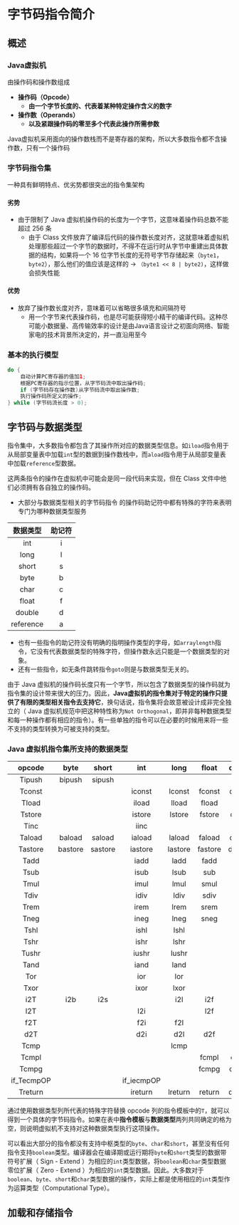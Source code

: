 # 字节码指令简介

## 概述

### Java虚拟机

由操作码和操作数组成

* **操作码（Opcode）**
  * **由一个字节长度的、代表着某种特定操作含义的数字**
* **操作数（Operands）**
  * **以及紧跟操作码的零至多个代表此操作所需参数**

Java虚拟机采用面向的操作数栈而不是寄存器的架构，所以大多数指令都不含操作数，只有一个操作码

### 字节码指令集

一种具有鲜明特点、优劣势都很突出的指令集架构

#### 劣势

* 由于限制了 Java 虚拟机操作码的长度为一个字节，这意味着操作码总数不能超过 256 条
  * 由于 Class 文件放弃了编译后代码的操作数长度对齐，这就意味着虚拟机处理那些超过一个字节的数据时，不得不在运行时从字节中重建出具体数据的结构，如果将一个 16 位字节长度的无符号字节存储起来（`byte1`，`byte2`），那么他们的值应该是这样的 -> `（byte1 << 8 | byte2)`，这样做会损失性能

#### 优势

* 放弃了操作数长度对齐，意味着可以省略很多填充和间隔符号
  * 用一个字节来代表操作码，也是尽可能获得短小精干的编译代码。这种尽可能小数据量、高传输效率的设计是由Java语言设计之初面向网络、智能家电的技术背景所决定的，并一直沿用至今

### 基本的执行模型

```java
do {
    自动计算PC寄存器的值加1;
    根据PC寄存器的指示位置，从字节码流中取出操作码;
    if (字节码存在操作数)从字节码流中取出操作数;
    执行操作码所定义的操作;
} while (字节码流长度 > 0);
```

## 字节码与数据类型

指令集中，大多数指令都包含了其操作所对应的数据类型信息。如`iload`指令用于从局部变量表中加载`int`型的数据到操作数栈中，而`aload`指令用于从局部变量表中加载`reference`型数据。

这两条指令的操作在虚拟机中可能会是同一段代码来实现，但在 Class 文件中他们必须拥有各自独立的操作码。

* 大部分与数据类型相关的字节码指令 的操作码助记符中都有特殊的字符来表明专门为哪种数据类型服务

| 数据类型  | 助记符 |
| :-------: | :----: |
|    int    |   i    |
|   long    |   l    |
|   short   |   s    |
|   byte    |   b    |
|   char    |   c    |
|   float   |   f    |
|  double   |   d    |
| reference |   a    |

* 也有一些指令的助记符没有明确的指明操作类型的字母，如`arraylength`指令，它没有代表数据类型的特殊字符，但操作数永远只能是一个数据类型的对象。
* 还有一些指令，如无条件跳转指令`goto`则是与数据类型无关的。

由于 Java 虚拟机的操作码长度只有一个字节，所以包含了数据类型的操作码就为指令集的设计带来很大的压力。因此，**Java虚拟机的指令集对于特定的操作只提供了有限的类型相关指令去支持它**，换句话说，指令集将会故意被设计成非完全独立的（ Java 虚拟机规范中把这种特性称为`Not Orthogonal`，即并非每种数据类型和每一种操作都有相应的指令）。有一些单独的指令可以在必要的时候用来将一些不支持的类型转换为可被支持的类型。

### Java 虚拟机指令集所支持的数据类型

|   opcode   |  byte   |  short  |    int     |  long   |  float  | double  |  char   | reference  |
| :--------: | :-----: | :-----: | :--------: | :-----: | :-----: | :-----: | :-----: | :--------: |
|   Tipush   | bipush  | sipush  |            |         |         |         |         |            |
|   Tconst   |         |         |   iconst   | lconst  | fconst  | dconst  |         |   aconst   |
|   Tload    |         |         |   iload    |  lload  |  fload  |  dload  |         |   aload    |
|   Tstore   |         |         |   istore   | lstore  | fstore  | dstore  |         |   astore   |
|    Tinc    |         |         |    iinc    |         |         |         |         |            |
|   Taload   | baload  | saload  |   iaload   | laload  | faload  | daload  | caload  |   aaload   |
|  Tastore   | bastore | sastore |  iastore   | lastore | fastore | dastore | castore |  aastore   |
|    Tadd    |         |         |    iadd    |  ladd   |  fadd   |  dadd   |         |            |
|    Tsub    |         |         |    isub    |  lsub   |   sub   |  dsub   |         |            |
|    Tmul    |         |         |    imul    |  lmul   |  smul   |  dmul   |         |            |
|    Tdiv    |         |         |    idiv    |  ldiv   |  sdiv   |   div   |         |            |
|    Trem    |         |         |    irem    |  lrem   |  srem   |  drem   |         |            |
|    Tneg    |         |         |    ineg    |  lneg   |  sneg   |  dneg   |         |            |
|    Tshl    |         |         |    ishl    |  lshl   |         |         |         |            |
|    Tshr    |         |         |    ishr    |  lshr   |         |         |         |            |
|   Tushr    |         |         |   iushr    |  lushr  |         |         |         |            |
|    Tand    |         |         |    iand    |  land   |         |         |         |            |
|    Tor     |         |         |    ior     |   lor   |         |         |         |            |
|    Txor    |         |         |    ixor    |  lxor   |         |         |         |            |
|    i2T     |   i2b   |   i2s   |            |   i2l   |   i2f   |   i2d   |         |            |
|    l2T     |         |         |    l2i     |         |   l2f   |   l2d   |         |            |
|    f2T     |         |         |    f2i     |   f2l   |         |   f2d   |         |            |
|    d2T     |         |         |    d2i     |   d2l   |   d2f   |         |         |            |
|    Tcmp    |         |         |            |  lcmp   |         |         |         |            |
|   Tcmpl    |         |         |            |         |  fcmpl  |  dcmpl  |         |            |
|   Tcmpg    |         |         |            |         |  fcmpg  |  dcmpg  |         |            |
| if_TecmpOP |         |         | if_iecmpOP |         |         |         |         | if_aecmpOP |
|  Treturn   |         |         |  ireturn   | lreturn | return  | dreturn |         |  areturn   |

通过使用数据类型列所代表的特殊字符替换 opcode 列的指令模板中的`T`，就可以得到一个具体的字节码指令。如果在表中**指令模板**与**数据类型**两列共同确定的格为空，则说明虚拟机不支持对这种数据类型执行这项操作。

可以看出大部分的指令都没有支持中枢类型的`byte`、`char`和`short`，甚至没有任何指令支持`boolean`类型。编译器会在编译期或运行期将`byte`和`short`类型的数据带符号扩展（ Sign - Extend ）为相应的`int`类型数据，将`boolean`和`char`类型数据零位扩展（ Zero - Extend ）为相应的`int`类型数据。因此。大多数对于`boolean`、`byte`、`short`和`char`类型数据的操作，实际上都是使用相应的`int`类型作为运算类型（Computational Type）。

## 加载和存储指令